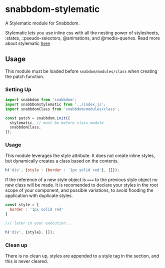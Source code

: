# snabbdom-stylematic
A Stylematic module for Snabbdom.

Stylematic lets you use inline css with all the nesting power of stylesheets, :states, ::pseudo-selectors, @animations, and @media-queries.
Read more about stylematic [here](https://github.com/rtsao/stylematic)

## Usage

This module must be loaded before `snabdom/modules/class` when creating the patch function.

### Setting Up

```javascript
import snabbdom from 'snabbdom';
import snabbDomstylematic from '../index.js';
import snabbdomClass from 'snabbdom/modules/class';

const patch = snabbdom.init([
  stylematic, // must be before class module
  snabbdomClass,
]);
```


### Usage

This module leverages the style attribute. It does not create inline styles, but dynamically creates a class based on the contents.

```javascript
h('div', {style : {border : '1px solid red'}, []});
```

If the reference of a new style object is `===` to the previous style object no new class will be made.
It is recomended to declare your styles in the root scope of your component, and possible variations, to avoid flooding the application with duplicate styles.

```javascript
const style = {
  border : '1px solid red'
}

/// later in your execution...

h('div', {style}, []);

```


### Clean up

There is no clean up, styles are appended to a style tag in the <head> section, and this is never cleared.
